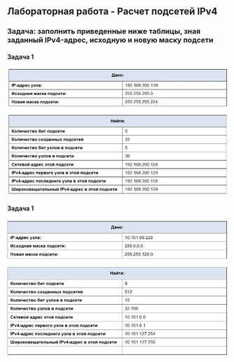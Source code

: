 ## Лабораторная работа - Расчет подсетей IPv4
### Задача: заполнить приведенные ниже таблицы, зная заданный IPv4-адрес, исходную и новую маску подсети

#### Задача 1   
![](https://github.com/permakov/otus/blob/main/lab3/%D0%97%D0%B0%D0%B4%D0%B0%D1%87%D0%B01.jpg)  

#### Задача 1   
![](https://github.com/permakov/otus/blob/main/lab3/%D0%97%D0%B0%D0%B4%D0%B0%D1%87%D0%B02.jpg)
